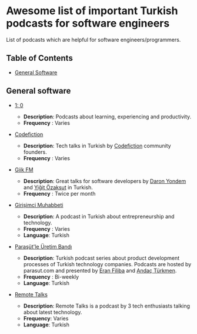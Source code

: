 # Awesome list of important Turkish podcasts for software engineers

List of podcasts which are helpful for software engineers/programmers.

## Table of Contents

* [General Software](#general-software)

## General software

* [1: 0](https://www.spreaker.com/show/birsifir-podcast)

  * **Description**: Podcasts about learning, experiencing and productivity.
  * **Frequency** : Varies

* [Codefiction](http://www.codefiction.tech/#podcast)

  * **Description**: Tech talks in Turkish by [Codefiction](https://github.com/codefiction) community founders. 
  * **Frequency** : Varies

* [Giik FM](http://giik.fm/)

  * **Description**: Great talks for software developers by [Daron Yondem](https://twitter.com/daronyondem) and [Yiğit Özaksut](https://twitter.com/ozaksuty) in Turkish.
  * **Frequency** : Twice per month

* [Girişimci Muhabbeti](https://www.spreaker.com/show/girisimci-muhabbeti)

  * **Description**: A podcast in Turkish about entrepreneurship and technology.
  * **Frequency** : Varies
  * **Language**: Turkish

* [Paraşüt'le Üretim Bandı](https://www.spreaker.com/show/parasutle-uretim-bandi)

  * **Description**: Turkish podcast series about product development processes of Turkish technology companies. Podcasts are hosted by parasut.com and presented by [Eran Filiba](https://twitter.com/eranfiliba) and [Andaç Türkmen](https://twitter.com/andac).
  * **Frequency** : Bi-weekly
  * **Language**: Turkish

* [Remote Talks](https://www.spreaker.com/show/remote-talks)

  * **Description**: Remote Talks is a podcast by 3 tech enthusiasts talking about latest technology.
  * **Frequency**: Varies
  * **Language**: Turkish
